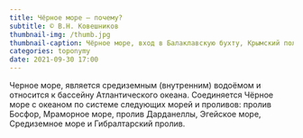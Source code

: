 ```yaml
---
title: Чёрное море — почему?
subtitle: © В.Н. Ковешников
thumbnail-img: /thumb.jpg
thumbnail-caption: Чёрное море, вход в Балаклавскую бухту, Крымский полуостров
categories: toponymy
date: 2021-09-30 17:00
---
```

Черное море, является средиземным (внутренним) водоёмом и относится к бассейну Атлантического океана. Соединяется Чёрное море с океаном по системе следующих морей и проливов: пролив Босфор, Мраморное море, пролив Дарданеллы, Эгейское море, Средиземное море и Гибралтарский пролив.
